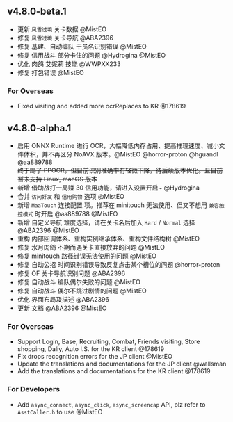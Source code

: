 ## v4.8.0-beta.1

- 更新 `风雪过境` 关卡数据 @MistEO
- 修复 `风雪过境` 关卡导航 @ABA2396
- 修复 基建、自动编队 干员名识别错误 @MistEO
- 修复 信用战斗 部分卡住的问题 @Hydrogina @MistEO
- 优化 肉鸽 艾妮莉 技能 @WWPXX233
- 修复 打包错误 @MistEO

### For Overseas

- Fixed visiting and added more ocrReplaces to KR @178619

## v4.8.0-alpha.1

- 启用 ONNX Runtime 进行 OCR，大幅降低内存占用、提高推理速度、减小文件体积，并不再区分 NoAVX 版本。@MistEO @horror-proton @hguandl @aa889788  
    ~~终于踢了 PPOCR，但目前识别准确率有轻微下降，待后续版本优化。且目前暂未支持 Linux, macOS 版本~~
- 新增 借助战打一局赚 30 信用功能，请进入设置开启~ @Hydrogina
- 合并 `访问好友` 和 `信用购物` 选项 @MistEO
- 新增 `MaaTouch` 连接配置 项。推荐在 minitouch 无法使用、但又不想用 `兼容触控模式` 时开启 @aa889788 @MistEO
- 新增 自定义导航 难度选择，请在关卡名后加入 `Hard` / `Normal` 选择 @ABA2396 @MistEO
- 重构 内部回调体系、重构实例继承体系、重构文件结构树 @MistEO
- 修复 水月肉鸽 不期而遇关卡直接放弃的问题 @MistEO
- 修复 minitouch 路径错误无法使用的问题 @MistEO
- 修复 自动公招 时间识别错误导致反复点击某个槽位的问题 @horror-proton
- 修复 OF 关卡导航识别问题 @ABA2396
- 修复 自动战斗 编队偶尔失败的问题 @MistEO
- 修复 自动战斗 偶尔不跳过剧情的问题 @MistEO
- 优化 界面布局及描述 @ABA2396
- 更新 文档 @ABA2396 @MistEO

### For Overseas

- Support Login, Base, Recruiting, Combat, Friends visiting, Store shopping, Daliy, Auto I.S. for the KR client @178619
- Fix drops recognition errors for the JP client @MistEO
- Update the translations and documentations for the JP client @wallsman
- Add the translations and documentations for the KR client @178619

### For Developers

- Add `async_connect`, `async_click`, `async_screencap` API, plz refer to `AsstCaller.h` to use @MistEO
